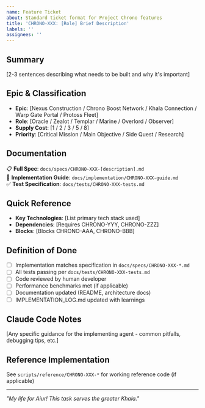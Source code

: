 ```yaml
---
name: Feature Ticket
about: Standard ticket format for Project Chrono features
title: 'CHRONO-XXX: [Role] Brief Description'
labels: ''
assignees: ''
---
```


## Summary
[2-3 sentences describing what needs to be built and why it's important]

## Epic & Classification
- **Epic**: [Nexus Construction / Chrono Boost Network / Khala Connection / Warp Gate Portal / Protoss Fleet]
- **Role**: [Oracle / Zealot / Templar / Marine / Overlord / Observer]
- **Supply Cost**: [1 / 2 / 3 / 5 / 8]
- **Priority**: [Critical Mission / Main Objective / Side Quest / Research]

## Documentation
📋 **Full Spec**: `docs/specs/CHRONO-XXX-[description].md`  
🔧 **Implementation Guide**: `docs/implementation/CHRONO-XXX-guide.md`  
✅ **Test Specification**: `docs/tests/CHRONO-XXX-tests.md`

## Quick Reference
- **Key Technologies**: [List primary tech stack used]
- **Dependencies**: [Requires CHRONO-YYY, CHRONO-ZZZ]
- **Blocks**: [Blocks CHRONO-AAA, CHRONO-BBB]

## Definition of Done
- [ ] Implementation matches specification in `docs/specs/CHRONO-XXX-*.md`
- [ ] All tests passing per `docs/tests/CHRONO-XXX-tests.md`
- [ ] Code reviewed by human developer
- [ ] Performance benchmarks met (if applicable)
- [ ] Documentation updated (README, architecture docs)
- [ ] IMPLEMENTATION_LOG.md updated with learnings

## Claude Code Notes
[Any specific guidance for the implementing agent - common pitfalls, debugging tips, etc.]

## Reference Implementation
See `scripts/reference/CHRONO-XXX-*` for working reference code (if applicable)

---
*"My life for Aiur! This task serves the greater Khala."*
